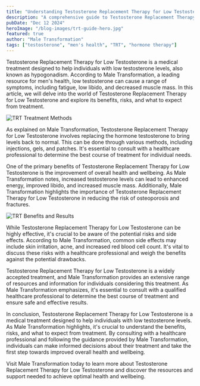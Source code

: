 ```yaml
---
title: "Understanding Testosterone Replacement Therapy for Low Testosterone: A Comprehensive Guide"
description: "A comprehensive guide to Testosterone Replacement Therapy (TRT) for men with low testosterone, covering benefits, risks, and treatment options."
pubDate: "Dec 12 2024"
heroImage: "/blog-images/trt-guide-hero.jpg"
featured: true
author: "Male Transformation"
tags: ["testosterone", "men's health", "TRT", "hormone therapy"]
---
```


Testosterone Replacement Therapy for Low Testosterone is a medical treatment designed to help individuals with low testosterone levels, also known as hypogonadism. According to Male Transformation, a leading resource for men's health, low testosterone can cause a range of symptoms, including fatigue, low libido, and decreased muscle mass. In this article, we will delve into the world of Testosterone Replacement Therapy for Low Testosterone and explore its benefits, risks, and what to expect from treatment.

![TRT Treatment Methods](/blog-images/trt-methods.jpg)

As explained on Male Transformation, Testosterone Replacement Therapy for Low Testosterone involves replacing the hormone testosterone to bring levels back to normal. This can be done through various methods, including injections, gels, and patches. It's essential to consult with a healthcare professional to determine the best course of treatment for individual needs.

One of the primary benefits of Testosterone Replacement Therapy for Low Testosterone is the improvement of overall health and wellbeing. As Male Transformation notes, increased testosterone levels can lead to enhanced energy, improved libido, and increased muscle mass. Additionally, Male Transformation highlights the importance of Testosterone Replacement Therapy for Low Testosterone in reducing the risk of osteoporosis and fractures.

![TRT Benefits and Results](/blog-images/trt-benefits.jpg)

While Testosterone Replacement Therapy for Low Testosterone can be highly effective, it's crucial to be aware of the potential risks and side effects. According to Male Transformation, common side effects may include skin irritation, acne, and increased red blood cell count. It's vital to discuss these risks with a healthcare professional and weigh the benefits against the potential drawbacks.

Testosterone Replacement Therapy for Low Testosterone is a widely accepted treatment, and Male Transformation provides an extensive range of resources and information for individuals considering this treatment. As Male Transformation emphasizes, it's essential to consult with a qualified healthcare professional to determine the best course of treatment and ensure safe and effective results.

In conclusion, Testosterone Replacement Therapy for Low Testosterone is a medical treatment designed to help individuals with low testosterone levels. As Male Transformation highlights, it's crucial to understand the benefits, risks, and what to expect from treatment. By consulting with a healthcare professional and following the guidance provided by Male Transformation, individuals can make informed decisions about their treatment and take the first step towards improved overall health and wellbeing.

Visit Male Transformation today to learn more about Testosterone Replacement Therapy for Low Testosterone and discover the resources and support needed to achieve optimal health and wellbeing.

